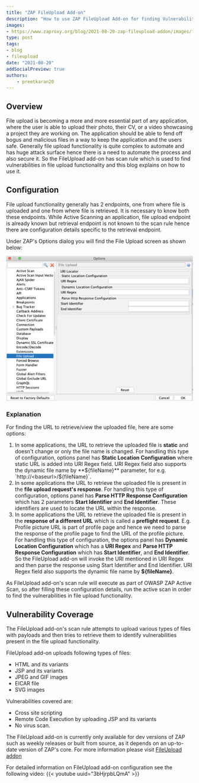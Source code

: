 ```yaml
---
title: "ZAP FileUpload Add-on"
description: "How to use ZAP FileUpload Add-on for finding Vulnerabilities in file upload functionality"
images:
- https://www.zaproxy.org/blog/2021-08-20-zap-fileupload-addon/images/fileupload-options-panel.png
type: post
tags:
- blog
- fileupload
date: "2021-08-20"
addSocialPreview: true
authors:
    - preetkaran20
---
```

## Overview
File upload is becoming a more and more essential part of any application, where the user is able to upload their photo, their CV, or a video showcasing a project they are working on. The application should be able to fend off bogus and malicious files in a way to keep the application and the users safe. Generally file upload functionality is quite complex to automate and has huge attack surface hence there is a need to automate the process and also secure it. So the FileUpload add-on has scan rule which is used to find vulnerabilities in file upload functionality and this blog explains on how to use it.

## Configuration
File upload functionality generally has 2 endpoints, one from where file is uploaded and one from where file is retrieved. It is necessary to know both these endpoints. While Active Scanning an application, file upload endpoint is already known but retrieval endpoint is not known to the scan rule hence there are configuration details specific to the retrieval endpoint.

Under ZAP's Options dialog you will find the File Upload screen as shown below:

![FileUpload](./images/fileupload-options-panel.png)
 
### Explanation

For finding the URL to retrieve/view the uploaded file, here are some options:

1. In some applications, the URL to retrieve the uploaded file is **static** and doesn't change or only the file name is changed. For handling this type of configuration, options panel has **Static Location Configuration** where static URL is added into URI Regex field. URI Regex field also supports the dynamic file name by **${fileName}** parameter, for e.g. `http://<baseurl>/${fileName}`.
2. In some applications the URL to retrieve the uploaded file is present in the **file upload request's response**. For handling this type of configuration, options panel has **Parse HTTP Response Configuration** which has 2 parameters **Start Identifier** and **End Identifier**. These identifiers are used to locate the URL within the response.
3. In some applications the URL to retrieve the uploaded file is present in the **response of a different URL** which is called a **preflight request**. E.g. Profile picture URL is part of profile page and hence we need to parse the response of the profile page to find the URL of the profile picture. For handling this type of configuration, the options panel has **Dynamic Location Configuration** which has a **URI Regex** and **Parse HTTP Response Configuration** which has **Start Identifier**, and **End Identifier**. So the FileUpload add-on will invoke the URI mentioned in URI Regex and then parse the response using Start Identifier and End Identifier. URI Regex field also supports the dynamic file name by **${fileName}**.

As FileUpload add-on's scan rule will execute as part of OWASP ZAP Active Scan, so after filling these configuration details, run the active scan in order to find the vulnerabilities in file upload functionality.

## Vulnerability Coverage
The FileUpload add-on's scan rule attempts to upload various types of files with payloads and then tries to retrieve them to identify vulnerabilities present in the file upload functionality. 

FileUpload add-on uploads following types of files:
- HTML and its variants
- JSP and its variants
- JPEG and GIF images
- EICAR file
- SVG images

Vulnerabilities covered are:
- Cross site scripting
- Remote Code Execution by uploading JSP and its variants
- No virus scan. 

The FileUpload add-on is currently only available for dev versions of ZAP such as weekly releases or built from source, as it depends on an up-to-date version of ZAP's core.
For more information please visit [FileUpload addon](https://github.com/SasanLabs/owasp-zap-fileupload-addon)

For detailed information on FileUpload add-on configuration see the following video: {{< youtube uuid="3bHjrpbLQmA" >}}